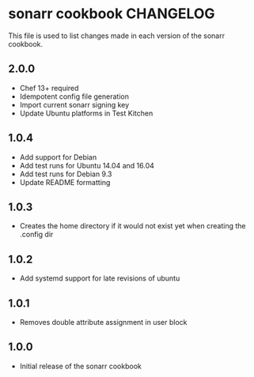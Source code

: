 sonarr cookbook CHANGELOG
=========================

This file is used to list changes made in each version of the sonarr cookbook.

2.0.0
-----
* Chef 13+ required
* Idempotent config file generation
* Import current sonarr signing key
* Update Ubuntu platforms in Test Kitchen

1.0.4
-----
* Add support for Debian
* Add test runs for Ubuntu 14.04 and 16.04
* Add test runs for Debian 9.3
* Update README formatting

1.0.3
-----
* Creates the home directory if it would not exist yet when creating the .config dir

1.0.2
-----
* Add systemd support for late revisions of ubuntu

1.0.1
-----
* Removes double attribute assignment in user block

1.0.0
-----
* Initial release of the sonarr cookbook

